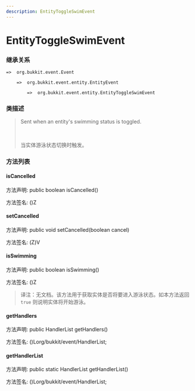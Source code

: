 ```yaml
---
description: EntityToggleSwimEvent
---
```


# EntityToggleSwimEvent

### 继承关系

    =>  org.bukkit.event.Event

        =>  org.bukkit.event.entity.EntityEvent

            =>  org.bukkit.event.entity.EntityToggleSwimEvent

### 类描述

> Sent when an entity's swimming status is toggled.
> 
> <br>
> 
> 当实体游泳状态切换时触发。

### 方法列表

#### isCancelled

方法声明: public boolean isCancelled()

方法签名: ()Z

#### setCancelled

方法声明: public void setCancelled(boolean cancel)

方法签名: (Z)V

#### isSwimming

方法声明: public boolean isSwimming()

方法签名: ()Z

> 译注：无文档。该方法用于获取实体是否将要进入游泳状态。如本方法返回 `true` 则说明实体将开始游泳。

#### getHandlers

方法声明: public HandlerList getHandlers()

方法签名: ()Lorg/bukkit/event/HandlerList;

#### getHandlerList

方法声明: public static HandlerList getHandlerList()

方法签名: ()Lorg/bukkit/event/HandlerList;